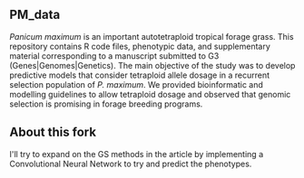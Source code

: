## PM_data

*Panicum maximum* is an important autotetraploid tropical forage grass. This repository contains R code files, phenotypic data, and supplementary material corresponding to a manuscript submitted to G3 (Genes|Genomes|Genetics). The main objective of the study was to develop predictive models that consider tetraploid allele dosage in a recurrent selection population of *P. maximum*. We provided bioinformatic and modelling guidelines to allow tetraploid dosage and observed that genomic selection is promising in forage breeding programs.



## About this fork

I'll try to expand on the GS methods in the article by implementing a Convolutional Neural Network to try and predict the phenotypes.
